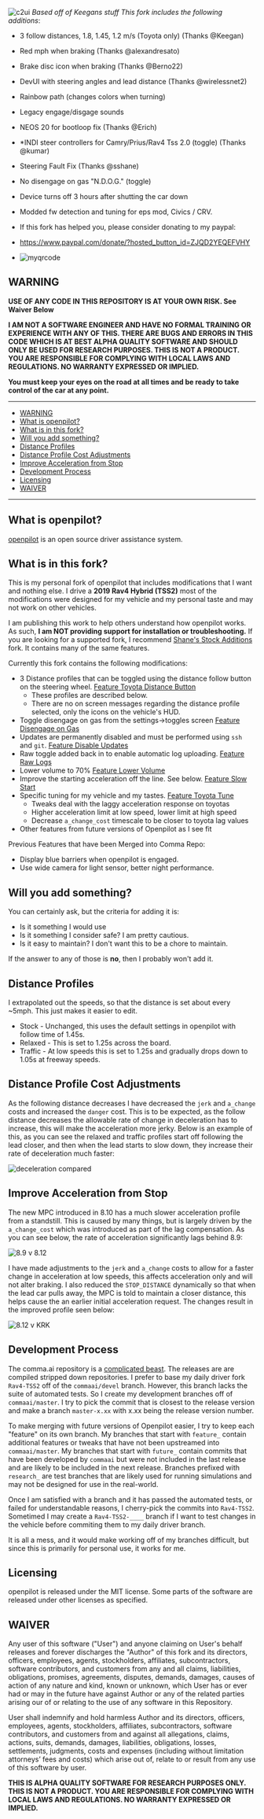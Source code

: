 ![c2ui](https://user-images.githubusercontent.com/46506059/172867782-b1565062-12c8-40e0-bd4b-0a76bac90e4f.jpg)
*Based off of Keegans stuff*
*This fork includes the following additions*:

- 3 follow distances, 1.8, 1.45, 1.2 m/s (Toyota only) (Thanks @Keegan)
- Red mph when braking (Thanks @alexandresato)
- Brake disc icon when braking (Thanks @Berno22)
- DevUI with steering angles and lead distance (Thanks @wirelessnet2)
- Rainbow path (changes colors when turning) 
- Legacy engage/disgage sounds
- NEOS 20 for bootloop fix (Thanks @Erich)
- *INDI steer controllers for Camry/Prius/Rav4 Tss 2.0 (toggle) (Thanks @kumar)
- Steering Fault Fix (Thanks @sshane)
- No disengage on gas "N.D.O.G." (toggle)
- Device turns off 3 hours after shutting the car down
- Modded fw detection and tuning for eps mod, Civics / CRV.

- If this fork has helped you, please consider donating to my paypal: 
- https://www.paypal.com/donate/?hosted_button_id=ZJQD2YEQEFVHY
- ![myqrcode](https://user-images.githubusercontent.com/46506059/172424461-c195174a-6450-4b84-ac25-e8632d49fceb.png)



WARNING
------

**USE OF ANY CODE IN THIS REPOSITORY IS AT YOUR OWN RISK.  See Waiver Below**

**I AM NOT A SOFTWARE ENGINEER AND HAVE NO FORMAL TRAINING OR EXPERIENCE WITH ANY OF THIS.  THERE ARE BUGS AND ERRORS IN THIS CODE WHICH IS AT BEST ALPHA QUALITY SOFTWARE AND SHOULD ONLY BE USED FOR RESEARCH PURPOSES. THIS IS NOT A PRODUCT. YOU ARE RESPONSIBLE FOR COMPLYING WITH LOCAL LAWS AND REGULATIONS. NO WARRANTY EXPRESSED OR IMPLIED.**

**You must keep your eyes on the road at all times and be ready to take control of the car at any point.**


---

- [WARNING](#warning)
- [What is openpilot?](#what-is-openpilot)
- [What is in this fork?](#what-is-in-this-fork)
- [Will you add something?](#will-you-add-something)
- [Distance Profiles](#distance-profiles)
- [Distance Profile Cost Adjustments](#distance-profile-cost-adjustments)
- [Improve Acceleration from Stop](#improve-acceleration-from-stop)
- [Development Process](#development-process)
- [Licensing](#licensing)
- [WAIVER](#waiver)

---

What is openpilot?
------

[openpilot](http://github.com/commaai/openpilot) is an open source driver assistance system.

What is in this fork?
------
This is my personal fork of openpilot that includes modifications that I want and nothing else.  I drive a __2019 Rav4 Hybrid (TSS2)__ most of the modifications were designed for my vehicle and my personal taste and may not work on other vehicles.

I am publishing this work to help others understand how openpilot works.  As such, __I am NOT providing support for installation or troubleshooting.__  If you are looking for a supported fork, I recommend [Shane's Stock Additions](https://github.com/sshane/openpilot) fork.  It contains many of the same features.

Currently this fork contains the following modifications:
* 3 Distance profiles that can be toggled using the distance follow button on the steering wheel.  [Feature Toyota Distance Button](https://github.com/krkeegan/openpilot/tree/feature_toyota_distance_btn)
  * These profiles are described below.
  * There are no on screen messages regarding the distance profile selected, only the icons on the vehicle's HUD.
* Toggle disengage on gas from the settings->toggles screen [Feature Disengage on Gas](https://github.com/krkeegan/openpilot/tree/feature_disengage_on_gas)
* Updates are permanently disabled and must be performed using `ssh` and `git`. [Feature Disable Updates](https://github.com/krkeegan/openpilot/tree/feature_disable_updates_testing_msg)
* Raw toggle added back in to enable automatic log uploading. [Feature Raw Logs](https://github.com/krkeegan/openpilot/tree/feature_raw_logs_upload)
* Lower volume to 70% [Feature Lower Volume](https://github.com/krkeegan/openpilot/tree/feature_lower_volume)
* Improve the starting acceleration off the line.  See below. [Feature Slow Start](https://github.com/krkeegan/openpilot/tree/feature_fix_slow_start)
* Specific tuning for my vehicle and my tastes. [Feature Toyota Tune](https://github.com/krkeegan/openpilot/tree/feature_toyota_tune)
  * Tweaks deal with the laggy acceleration response on toyotas
  * Higher acceleration limit at low speed, lower limit at high speed
  * Decrease `a_change_cost` timescale to be closer to toyota lag values
* Other features from future versions of Openpilot as I see fit

Previous Features that have been Merged into Comma Repo:
* Display blue barriers when openpilot is engaged.
* Use wide camera for light sensor, better night performance.

Will you add something?
---
You can certainly ask, but the criteria for adding it is:

* Is it something I would use
* Is it something I consider safe?  I am pretty cautious.
* Is it easy to maintain?  I don't want this to be a chore to maintain.

If the answer to any of those is __no__, then I probably won't add it.

Distance Profiles
---
I extrapolated out the speeds, so that the distance is set about every ~5mph.  This just makes it easier to edit.

* Stock - Unchanged, this uses the default settings in openpilot with follow time of 1.45s.
* Relaxed - This is set to 1.25s across the board.
* Traffic - At low speeds this is set to 1.25s and gradually drops down to 1.05s at freeway speeds.

Distance Profile Cost Adjustments
---
As the following distance decreases I have decreased the `jerk` and `a_change` costs and increased the `danger` cost.  This is to be expected, as the follow distance decreases the allowable rate of change in deceleration has to increase, this will make the acceleration more jerky.  Below is an example of this, as you can see the relaxed and traffic profiles start off following the lead closer, and then when the lead starts to slow down, they increase their rate of deceleration much faster:

![deceleration compared](https://user-images.githubusercontent.com/3046315/148848058-01d3b410-79c2-409a-ab5c-336f21ef8fd9.png)

Improve Acceleration from Stop
---
The new MPC introduced in 8.10 has a much slower acceleration profile from a standstill.  This is caused by many things, but is largely driven by the `a_change_cost` which was introduced as part of the lag compensation.  As you can see below, the rate of acceleration significantly lags behind 8.9:

![8.9 v 8.12](https://user-images.githubusercontent.com/3046315/148848373-7737a46e-a547-48f2-88ec-c2861d42e1ee.png)

I have made adjustments to the `jerk` and `a_change` costs to allow for a faster change in acceleration at low speeds, this affects acceleration only and will not alter braking.  I also reduced the `STOP_DISTANCE` dynamically so that when the lead car pulls away, the MPC is told to maintain a closer distance, this helps cause the an earlier initial acceleration request.  The changes result in the improved profile seen below:

![8.12 v KRK](https://user-images.githubusercontent.com/3046315/148849415-2212361b-4bde-43c2-8f12-bbcdf6d833dd.png)

Development Process
---

The comma.ai repository is a [complicated beast](https://blog.comma.ai/a-2020-theme-externalization/).  The releases are are compiled stripped down repositories.  I prefer to base my daily driver fork `Rav4-TSS2` off of the `commaai/devel` branch.  However, this branch lacks the suite of automated tests.  So I create my development branches off of `commaai/master`.  I try to pick the commit that is closest to the release version and make a branch `master-x.xx` with x.xx being the release version number.

To make merging with future versions of Openpilot easier, I try to keep each "feature" on its own branch. My branches that start with `feature_` contain additional features or tweaks that have not been upstreamed into `commaai/master`.  My branches that start with `future_` contain commits that have been developed by `commaai` but were not included in the last release and are likely to be included in the next release.  Branches prefixed with `research_` are test branches that are likely used for running simulations and may not be designed for use in the real-world.

Once I am satisfied with a branch and it has passed the automated tests, or failed for understandable reasons, I cherry-pick the commits into `Rav4-TSS2`.  Sometimed I may create a `Rav4-TSS2-____` branch if I want to test changes in the vehicle before commiting them to my daily driver branch.

It is all a mess, and it would make working off of my branches difficult, but since this is primarily for personal use, it works for me.

Licensing
------

openpilot is released under the MIT license. Some parts of the software are released under other licenses as specified.

WAIVER
-----

Any user of this software ("User") and anyone claiming on User's behalf releases and forever discharges the "Author" of this fork and its directors, officers, employees, agents, stockholders, affiliates, subcontractors, software contributors, and customers from any and all claims, liabilities, obligations, promises, agreements, disputes, demands, damages, causes of action of any nature and kind, known or unknown, which User has or ever had or may in the future have against Author or any of the related parties arising our of or relating to the use of any software in this Repository.

User shall indemnify and hold harmless Author and its directors, officers, employees, agents, stockholders, affiliates, subcontractors, software contributors, and customers from and against all allegations, claims, actions, suits, demands, damages, liabilities, obligations, losses, settlements, judgments, costs and expenses (including without limitation attorneys’ fees and costs) which arise out of, relate to or result from any use of this software by user.

**THIS IS ALPHA QUALITY SOFTWARE FOR RESEARCH PURPOSES ONLY. THIS IS NOT A PRODUCT.
YOU ARE RESPONSIBLE FOR COMPLYING WITH LOCAL LAWS AND REGULATIONS.
NO WARRANTY EXPRESSED OR IMPLIED.**
